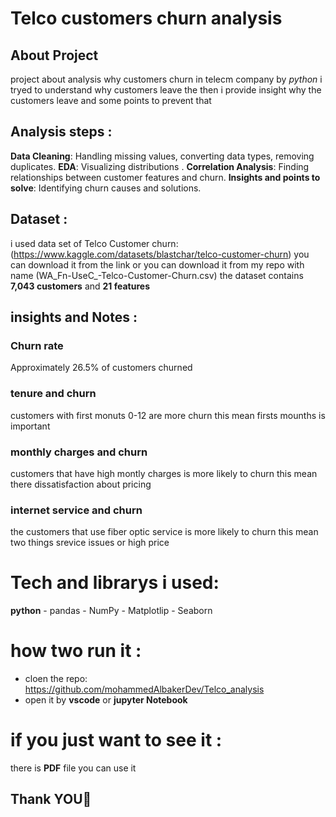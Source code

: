 # Telco customers churn analysis

## About Project
project about analysis why customers churn in telecm company by *python* 
i tryed to understand why customers leave the 
then i provide insight why the customers leave and some points to prevent that 


## Analysis steps :
**Data Cleaning**: Handling missing values, converting data types, removing duplicates.
**EDA**: Visualizing distributions .
**Correlation Analysis**: Finding relationships between customer features and churn.
**Insights and points to solve**: Identifying churn causes and solutions.

## Dataset :
i used data set of Telco Customer churn:
(https://www.kaggle.com/datasets/blastchar/telco-customer-churn)
you can download it from the link or you can download it from my repo with name (WA_Fn-UseC_-Telco-Customer-Churn.csv)
the dataset contains **7,043 customers** and **21 features**

## insights and Notes :
### Churn rate
Approximately 26.5% of customers churned
### tenure and churn
customers with first monuts 0-12 are more churn this mean firsts mounths
is important
### monthly charges and churn
customers that have high montly charges is more likely to churn this mean
there dissatisfaction about pricing
### internet service and churn
the customers that use fiber optic service is more likely to churn this mean
two things srevice issues or high price

# Tech and librarys i used:
**python** - pandas - NumPy - Matplotlip - Seaborn

# how two run it :
- cloen the repo:
https://github.com/mohammedAlbakerDev/Telco_analysis
- open it by **vscode** or **jupyter Notebook**

# if you just want to see it :
there is **PDF** file you can use it

## Thank YOU🙏
